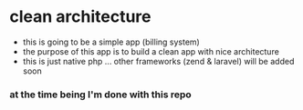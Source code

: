 # clean architecture
* this is going to be a simple app (billing system)
* the purpose of this app is to build a clean app with nice architecture
* this is just native php ... other frameworks (zend & laravel) will be added soon

### at the time being I'm done with this repo
